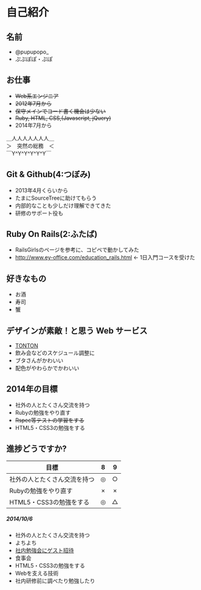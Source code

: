 # 自己紹介

## 名前
 * @pupupopo_
 * ぷぷぽぽ・ぷぽ

## お仕事
 * ~~Web系エンジニア~~
 * ~~2012年7月から~~
 * ~~保守メインでコード書く機会は少ない~~
 * ~~Ruby, HTML, CSS,(Javascript, jQuery)~~
 * 2014年7月から

 ＿人人人人人人人＿  
 ＞　突然の総務　＜  
 ￣Y^Y^Y^Y^Y^Y￣  

## Git & Github(4:つぼみ)
 * 2013年4月くらいから
 * たまにSourceTreeに助けてもらう
 * 内部的なことも少しだけ理解できてきた
 * 研修のサポート役も

## Ruby On Rails(2:ふたば)
 * RailsGirlsのページを参考に、コピペで動かしてみた
 * http://www.ey-office.com/education_rails.html ← 1日入門コースを受けた

## 好きなもの
 * お酒
 * 寿司
 * 蟹

## デザインが素敵！と思う Web サービス
 * [TONTON](http://tonton.amaneku.com/)
  * 飲み会などのスケジュール調整に
  * ブタさんがかわいい
  * 配色がやわらかでかわいい

## 2014年の目標
 * 社外の人とたくさん交流を持つ
 * Rubyの勉強をやり直す
 * ~~Rspec等テストの学習をする~~
 * HTML5・CSS3の勉強をする

## 進捗どうですか?

|          目標          | 8 | 9 |
| --------------------- |:---:|:---:|
| 社外の人とたくさん交流を持つ | ◎ | ○ |
| Rubyの勉強をやり直す | × | × |
| HTML5・CSS3の勉強をする | ◎ | △ |

##### 2014/10/6
 * 社外の人とたくさん交流を持つ
  * よちよち
  * [社内勉強会にゲスト招待](http://blog.val.co.jp/2014/09/rubyvalrb-with-kray.html)
  * 食事会
 * HTML5・CSS3の勉強をする
  * Webを支える技術
  * 社内研修前に調べたり勉強したり
